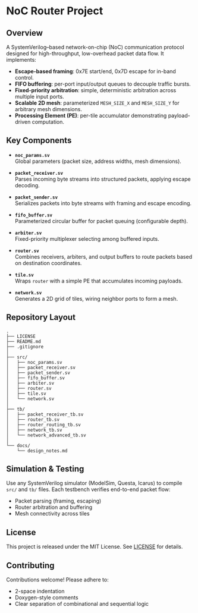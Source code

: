 # NoC Router Project

## Overview

A SystemVerilog–based network-on-chip (NoC) communication protocol designed for high-throughput, low-overhead packet data flow. It implements:

- **Escape-based framing**: 0x7E start/end, 0x7D escape for in-band control.
- **FIFO buffering**: per-port input/output queues to decouple traffic bursts.
- **Fixed-priority arbitration**: simple, deterministic arbitration across multiple input ports.
- **Scalable 2D mesh**: parameterized `MESH_SIZE_X` and `MESH_SIZE_Y` for arbitrary mesh dimensions.
- **Processing Element (PE)**: per-tile accumulator demonstrating payload-driven computation.

## Key Components

- **`noc_params.sv`**  
  Global parameters (packet size, address widths, mesh dimensions).

- **`packet_receiver.sv`**  
  Parses incoming byte streams into structured packets, applying escape decoding.

- **`packet_sender.sv`**  
  Serializes packets into byte streams with framing and escape encoding.

- **`fifo_buffer.sv`**  
  Parameterized circular buffer for packet queuing (configurable depth).

- **`arbiter.sv`**  
  Fixed-priority multiplexer selecting among buffered inputs.

- **`router.sv`**  
  Combines receivers, arbiters, and output buffers to route packets based on destination coordinates.

- **`tile.sv`**  
  Wraps `router` with a simple PE that accumulates incoming payloads.

- **`network.sv`**  
  Generates a 2D grid of tiles, wiring neighbor ports to form a mesh.

## Repository Layout

```
.
├── LICENSE
├── README.md
├── .gitignore
│
├── src/
│   ├── noc_params.sv
│   ├── packet_receiver.sv
│   ├── packet_sender.sv
│   ├── fifo_buffer.sv
│   ├── arbiter.sv
│   ├── router.sv
│   ├── tile.sv
│   └── network.sv
│
├── tb/
│   ├── packet_receiver_tb.sv
│   ├── router_tb.sv
│   ├── router_routing_tb.sv
│   ├── network_tb.sv
│   └── network_advanced_tb.sv
│
└── docs/
    └── design_notes.md
```

## Simulation & Testing

Use any SystemVerilog simulator (ModelSim, Questa, Icarus) to compile `src/` and `tb/` files. Each testbench verifies end-to-end packet flow:

- Packet parsing (framing, escaping)
- Router arbitration and buffering
- Mesh connectivity across tiles

## License

This project is released under the MIT License. See [LICENSE](LICENSE) for details.

## Contributing

Contributions welcome! Please adhere to:

- 2-space indentation  
- Doxygen-style comments  
- Clear separation of combinational and sequential logic  

